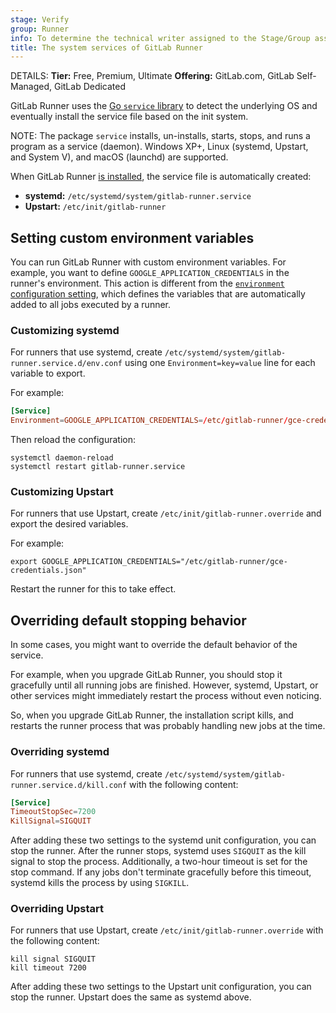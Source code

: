 ```yaml
---
stage: Verify
group: Runner
info: To determine the technical writer assigned to the Stage/Group associated with this page, see https://handbook.gitlab.com/handbook/product/ux/technical-writing/#assignments
title: The system services of GitLab Runner
---
```


DETAILS:
**Tier:** Free, Premium, Ultimate
**Offering:** GitLab.com, GitLab Self-Managed, GitLab Dedicated

GitLab Runner uses the [Go `service` library](https://github.com/kardianos/service)
to detect the underlying OS and eventually install the service file based on
the init system.

NOTE:
The package `service` installs, un-installs, starts, stops, and runs a program as a
service (daemon). Windows XP+, Linux (systemd, Upstart, and System V),
and macOS (launchd) are supported.

When GitLab Runner [is installed](../install/_index.md), the service file is
automatically created:

- **systemd:** `/etc/systemd/system/gitlab-runner.service`
- **Upstart:** `/etc/init/gitlab-runner`

## Setting custom environment variables

You can run GitLab Runner with custom environment variables. For
example, you want to define `GOOGLE_APPLICATION_CREDENTIALS`
in the runner's environment. This action is different from the
[`environment` configuration setting](advanced-configuration.md#the-runners-section),
which defines the variables that are automatically added to all jobs
executed by a runner.

### Customizing systemd

For runners that use systemd, create `/etc/systemd/system/gitlab-runner.service.d/env.conf`
using one `Environment=key=value` line for each variable to export.

For example:

```toml
[Service]
Environment=GOOGLE_APPLICATION_CREDENTIALS=/etc/gitlab-runner/gce-credentials.json
```

Then reload the configuration:

```shell
systemctl daemon-reload
systemctl restart gitlab-runner.service
```

### Customizing Upstart

For runners that use Upstart, create `/etc/init/gitlab-runner.override` and export the
desired variables.

For example:

```shell
export GOOGLE_APPLICATION_CREDENTIALS="/etc/gitlab-runner/gce-credentials.json"
```

Restart the runner for this to take effect.

## Overriding default stopping behavior

In some cases, you might want to override the default behavior of the service.

For example, when you upgrade GitLab Runner, you should stop it gracefully
until all running jobs are finished. However, systemd, Upstart, or other services
might immediately restart the process without even noticing.

So, when you upgrade GitLab Runner, the installation script kills, and restarts
the runner process that was probably handling new jobs at
the time.

### Overriding systemd

For runners that use systemd, create
`/etc/systemd/system/gitlab-runner.service.d/kill.conf` with the following
content:

```toml
[Service]
TimeoutStopSec=7200
KillSignal=SIGQUIT
```

After adding these two settings to the systemd unit configuration, you can
stop the runner. After the runner stops, systemd uses `SIGQUIT` as the kill signal to stop the
process. Additionally, a two-hour timeout is set for the stop command. If any jobs don't terminate gracefully
before this timeout, systemd kills the process by using `SIGKILL`.

### Overriding Upstart

For runners that use Upstart, create `/etc/init/gitlab-runner.override` with the
following content:

```shell
kill signal SIGQUIT
kill timeout 7200
```

After adding these two settings to the Upstart unit configuration, you can
stop the runner. Upstart does the same as systemd above.
